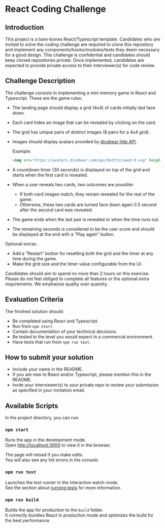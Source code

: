 # React Coding Challenge

## Introduction
This project is a bare-bones React/Typescript template. Candidates who are invited to solve the coding challenge are required to clone this repository and implement any components/hooks/modules/tests they deem necessary for a good design. This challenge is confidential and candidates should keep cloned repositories private. Once implemented, candidates are expected to provide private access to their interviewer(s) for code review.

## Challenge Description

The challenge consists in implementing a mini memory game in React and Typescript. These are the game rules:

-	The landing page should display a grid (4x4) of cards initially laid face down. 
-	Each card hides an image that can be revealed by clicking on the card.
-	The grid has unique pairs of distinct images (8 pairs for a 4x4 grid).
-	Images should display avatars provided by [dicebear http API](https://avatars.dicebear.com/docs/http-api). 

    Example:
    ``` html
    <img src="https://avatars.dicebear.com/api/bottts/seed-9.svg" height="auto" width={96} alt="Avatar" />
    ```
-	A countdown timer (30 seconds) is displayed on top of the grid and starts when the first card is revealed.
-	When a user reveals two cards, two outcomes are possible: 
    -   If both card images match, they remain revealed for the rest of the game.
    -   Otherwise, these two cards are turned face down again 0.5 second after the second card was revealed.
-	The game ends when the last pair is revealed or when the time runs out.
-	The remaining seconds is considered to be the user score and should be displayed at the end with a “Play again” button.

Optional extras:

-	Add a "Restart" button for resetting both the grid and the timer at any time during the game.
-	Make the grid size and the timer value configurable from the UI.

Candidates should aim to spend no more than 2 hours on this exercise. Please do
not feel obliged to complete all features or the optional extra requirements. We
emphasize quality over quantity.

## Evaluation Criteria

The finished solution should:

- Be completed using React and Typescript.
- Run from `npm start`.
- Contain documentation of your technical decisions.
- Be tested to the level you would expect in a commercial environment.
- Have tests that run from `npm run test`.

## How to submit your solution

- Include your name in the README.
- If you are new to React and/or Typescript, please mention this in the README.
- Invite your interviewer(s) to your private repo to review your submission as specified in your invitation email.

## Available Scripts

In the project directory, you can run:

### `npm start`

Runs the app in the development mode.\
Open [http://localhost:3000](http://localhost:3000) to view it in the browser.

The page will reload if you make edits.\
You will also see any lint errors in the console.

### `npm run test`

Launches the test runner in the interactive watch mode.\
See the section about [running tests](https://facebook.github.io/create-react-app/docs/running-tests) for more information.

### `npm run build`

Builds the app for production to the `build` folder.\
It correctly bundles React in production mode and optimizes the build for the best performance.
